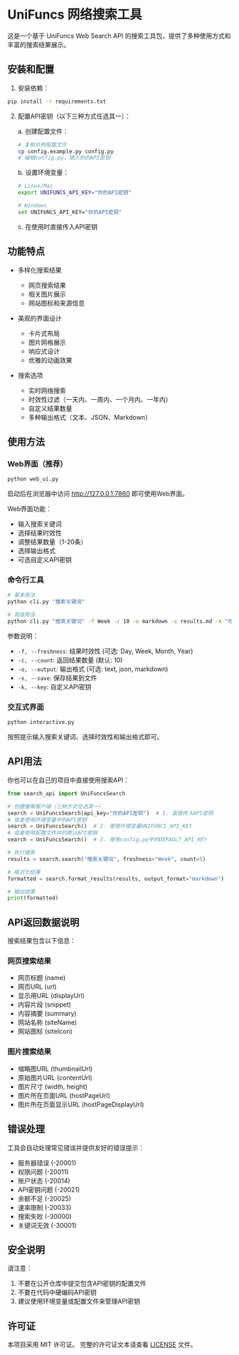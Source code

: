 # UniFuncs 网络搜索工具

这是一个基于 UniFuncs Web Search API 的搜索工具包，提供了多种使用方式和丰富的搜索结果展示。

## 安装和配置

1. 安装依赖：
```bash
pip install -r requirements.txt
```

2. 配置API密钥（以下三种方式任选其一）：

   a. 创建配置文件：
   ```bash
   # 复制示例配置文件
   cp config.example.py config.py
   # 编辑config.py，填入你的API密钥
   ```

   b. 设置环境变量：
   ```bash
   # Linux/Mac
   export UNIFUNCS_API_KEY="你的API密钥"
   
   # Windows
   set UNIFUNCS_API_KEY="你的API密钥"
   ```

   c. 在使用时直接传入API密钥

## 功能特点

- 多样化搜索结果
  - 网页搜索结果
  - 相关图片展示
  - 网站图标和来源信息
  
- 美观的界面设计
  - 卡片式布局
  - 图片网格展示
  - 响应式设计
  - 优雅的动画效果

- 搜索选项
  - 实时网络搜索
  - 时效性过滤（一天内、一周内、一个月内、一年内）
  - 自定义结果数量
  - 多种输出格式（文本、JSON、Markdown）

## 使用方法

### Web界面（推荐）

```bash
python web_ui.py
```

启动后在浏览器中访问 http://127.0.0.1:7860 即可使用Web界面。

Web界面功能：
- 输入搜索关键词
- 选择结果时效性
- 调整结果数量（1-20条）
- 选择输出格式
- 可选自定义API密钥

### 命令行工具

```bash
# 基本用法
python cli.py "搜索关键词"

# 高级用法
python cli.py "搜索关键词" -f Week -c 10 -o markdown -s results.md -k "你的API密钥"
```

参数说明：
- `-f, --freshness`: 结果时效性 (可选: Day, Week, Month, Year)
- `-c, --count`: 返回结果数量 (默认: 10)
- `-o, --output`: 输出格式 (可选: text, json, markdown)
- `-s, --save`: 保存结果到文件
- `-k, --key`: 自定义API密钥

### 交互式界面

```bash
python interactive.py
```

按照提示输入搜索关键词、选择时效性和输出格式即可。

## API用法

你也可以在自己的项目中直接使用搜索API：

```python
from search_api import UniFuncsSearch

# 创建搜索客户端（三种方式任选其一）
search = UniFuncsSearch(api_key="你的API密钥")  # 1. 直接传入API密钥
# 或者使用环境变量中的API密钥
search = UniFuncsSearch()  # 2. 使用环境变量UNIFUNCS_API_KEY
# 或者使用配置文件中的默认API密钥
search = UniFuncsSearch()  # 3. 使用config.py中的DEFAULT_API_KEY

# 执行搜索
results = search.search("搜索关键词", freshness="Week", count=5)

# 格式化结果
formatted = search.format_results(results, output_format="markdown")

# 输出结果
print(formatted)
```

## API返回数据说明

搜索结果包含以下信息：

### 网页搜索结果
- 网页标题 (name)
- 网页URL (url)
- 显示用URL (displayUrl)
- 内容片段 (snippet)
- 内容摘要 (summary)
- 网站名称 (siteName)
- 网站图标 (siteIcon)

### 图片搜索结果
- 缩略图URL (thumbnailUrl)
- 原始图片URL (contentUrl)
- 图片尺寸 (width, height)
- 图片所在页面URL (hostPageUrl)
- 图片所在页面显示URL (hostPageDisplayUrl)

## 错误处理

工具会自动处理常见错误并提供友好的错误提示：

- 服务器错误 (-20001)
- 权限问题 (-20011)
- 账户状态 (-20014)
- API密钥问题 (-20021)
- 余额不足 (-20025)
- 速率限制 (-20033)
- 搜索失败 (-30000)
- 关键词无效 (-30001)

## 安全说明

请注意：
1. 不要在公开仓库中提交包含API密钥的配置文件
2. 不要在代码中硬编码API密钥
3. 建议使用环境变量或配置文件来管理API密钥

## 许可证

本项目采用 MIT 许可证。
完整的许可证文本请查看 [LICENSE](LICENSE) 文件。 